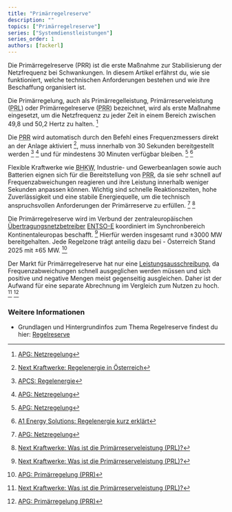 ```yaml
---
title: "Primärregelreserve"
description: ""
topics: ["Primärregelreserve"]
series: ["Systemdienstleistungen"]
series_order: 1
authors: [fackerl]
---
```


Die Primärregelreserve (PRR) ist die erste Maßnahme zur Stabilisierung der Netzfrequenz bei Schwankungen. In diesem Artikel erfährst du, wie sie funktioniert, welche technischen Anforderungen bestehen und wie ihre Beschaffung organisiert ist.

<!-- more -->

Die Primärregelung, auch als Primärregelleistung, Primärreserveleistung (<abbr title="Primärreserveleistung">PRL</abbr>) oder Primärregelreserve (<abbr title="Primärregelreserve">PRR</abbr>) bezeichnet, wird als erste Maßnahme eingesetzt, um die Netzfrequenz zu jeder Zeit in einem Bereich zwischen 49,8 und 50,2 Hertz zu halten. [^APG]

Die <abbr title="Primärregelreserve">PRR</abbr> wird automatisch durch den Befehl eines Frequenzmessers direkt an der Anlage aktiviert [^kraftwerke.at], muss innerhalb von 30 Sekunden bereitgestellt werden [^APCS] [^APG]  und für mindestens 30 Minuten verfügbar bleiben. [^APG] [^A1]
<!-- next-kraftwerke.at sagt 15 Minuten -->

Flexible Kraftwerke wie <abbr title="Blockheizkraftwerke">BHKW</abbr>, Industrie- und Gewerbeanlagen sowie auch Batterien eignen sich für die Bereitstellung von <abbr title="Primärregelreserve">PRR</abbr>, da sie sehr schnell auf Frequenzabweichungen reagieren und ihre Leistung innerhalb weniger Sekunden anpassen können. Wichtig sind schnelle Reaktionszeiten, hohe Zuverlässigkeit und eine stabile Energiequelle, um die technisch anspruchsvollen Anforderungen der Primärreserve zu erfüllen. [^APG] [^kraftwerke_primär]

Die Primärregelreserve wird im Verbund der zentraleuropäischen [Übertragungsnetzbetreiber](/wissen/akteure/) [ENTSO-E](https://transparency.entsoe.eu/) koordiniert im Synchronbereich Kontinentaleuropas beschafft. [^kraftwerke_primär] Hierfür werden insgesamt rund ±3000 MW bereitgehalten. Jede Regelzone trägt anteilig dazu bei - Österreich Stand 2025 mit ±65 MW. [^APG_primär]

Der Markt für Primärregelreserve hat nur eine [Leistungsausschreibung](/wissen/regelreserve/), da Frequenzabweichungen schnell ausgeglichen werden müssen und sich positive und negative Mengen meist gegenseitig ausgleichen. Daher ist der Aufwand für eine separate Abrechnung im Vergleich zum Nutzen zu hoch. [^kraftwerke_primär] [^APG_primär]

### Weitere Informationen

- Grundlagen und Hintergrundinfos zum Thema Regelreserve findest du hier: [Regelreserve](/wissen/regelreserve/)

[^kraftwerke.at]: [Next Kraftwerke: Regelenergie in Österreich](https://www.next-kraftwerke.at/wissen/regelenergie)
[^kraftwerke_primär]: [Next Kraftwerke: Was ist die Primärreserveleistung (PRL)?](https://www.next-kraftwerke.at/wissen/primaerregelung-prl#vergtung-in-der-primrreserve)
[^A1]: [A1 Energy Solutions: Regelenergie kurz erklärt](https://www.a1energysolutions.at/regelenergie-pool/)
[^econtrol]: [E-Control: Marktbasierte Beschaffung Regelreserve](https://www.e-control.at/industrie/strom/strommarkt/marktbasierte-beschaffung-regelreserve#:~:text=In%20%C3%96sterreich%20erfolgt%20die%20vollst%C3%A4ndig,werden%20Erzeugern%20und%20Bilanzgruppen%20verrechnet)
[^APG]: [APG: Netzregelung](https://markt.apg.at/netz/netzregelung/)
[^APG_primär]: [APG: Primärregelung (PRR)](https://markt.apg.at/netz/netzregelung/primaerregelung/)
[^APCS]: [APCS: Regelenergie](https://www.apcs.at/de/regelenergie)
